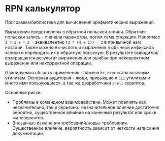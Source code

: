 # RPN калькулятор
Программа/библиотека для вычисления арифметических выражений.

Выражения представлены в обратной польской записи. Обратная польская запись - сначала параметры, потом сама операция. Например `3 4 1 + * 2 -` эквивалентно `(3 * (4 + 1)) - 2` в привычной нам нотации.
Также можно вычислять и выражения в обычной инфиксной записи и переводить их в обратную польскую.
В результате выводится/возвращается результат выражения или ошибки при некорректном выражении или некорректной операции.

Планируемая область применения - замена `bc`, `expr` и аналогичным утилитам.
Основная аудитория - люди, привыкшие к `CLI` утилитам и много ими пользующиеся, а так же разработчики `shell` скриптов.

Основные риски:

* Проблемы в командном взаимодействии. Может повлиять как незначительно, так и серьезно. Незначительное влияние достаточно вероятно, существенное влияние на конечный результат или сроки маловероятно.
* Внезапные изменения требований/новые требования. Существенное влияние, вероятность зависит от четкости написания документации.
